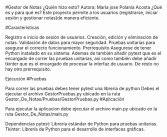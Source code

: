 #Gestor de Notas
¿Quién hizo esto?
Autora:
Maria jose Polania Acosta
¿Qué es y para qué es?
Este proyecto permite a los usuarios (registrarse, iniciar sesión y gestionar notas)de manera eficiente.

#Características

Registro e inicio de sesión de usuarios.
Creación, edición y eliminación de notas.
Validación de datos para mayor seguridad.
Pruebas unitarias para asegurar el correcto funcionamiento.
Prerrequisito
Asegurese de tener Python instalado en su sistema. Ademas de también añadir pytest que es el encargado de correr las pruebas unitarias, así como también debe añadir tkinter que es el encargado de procesar la interfaz de usuario.
De resto no hay otro prerrequisito.

Ejecución
#Pruebas

Para correr las pruebas debes tener pytest una libreria de python
Debes el ejecutar el archivo GestorPruebas.py ubicado en la ruta Gestor_De_Notas/Pruebas/GestorPruebas.py
#Aplicación

Para ejecutar la aplicacion debe ejecutar el archivo main.py ubicado en la ruta Gestor_De_Notas/main.py

Dependencias
pytest: Librería estándar de Python para pruebas unitarias.
Tkinter: Librería de Python para el desarrollo de interfaces gráficas.